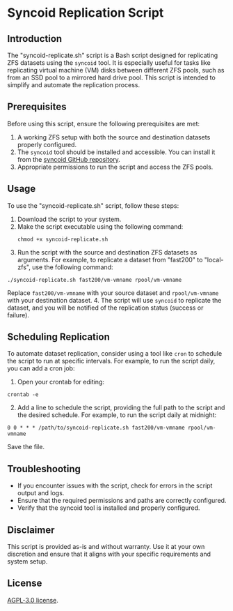 # Syncoid Replication Script

## Introduction

The "syncoid-replicate.sh" script is a Bash script designed for replicating ZFS datasets using the `syncoid` tool. It is especially useful for tasks like replicating virtual machine (VM) disks between different ZFS pools, such as from an SSD pool to a mirrored hard drive pool. This script is intended to simplify and automate the replication process.

## Prerequisites

Before using this script, ensure the following prerequisites are met:

1. A working ZFS setup with both the source and destination datasets properly configured.
2. The `syncoid` tool should be installed and accessible. You can install it from the [syncoid GitHub repository](https://github.com/jimsalterjrs/sanoid).
3. Appropriate permissions to run the script and access the ZFS pools.

## Usage
To use the "syncoid-replicate.sh" script, follow these steps:

1. Download the script to your system.
2. Make the script executable using the following command:
   ```shell
   chmod +x syncoid-replicate.sh
   ```
3. Run the script with the source and destination ZFS datasets as arguments. For example, to replicate a dataset from "fast200" to "local-zfs", use the following command:
``` shell
./syncoid-replicate.sh fast200/vm-vmname rpool/vm-vmname
```
Replace `fast200/vm-vmname` with your source dataset and `rpool/vm-vmname` with your destination dataset.
4. The script will use `syncoid` to replicate the dataset, and you will be notified of the replication status (success or failure).

## Scheduling Replication
To automate dataset replication, consider using a tool like `cron` to schedule the script to run at specific intervals. For example, to run the script daily, you can add a cron job:

1. Open your crontab for editing:
``` shell
crontab -e
```
2. Add a line to schedule the script, providing the full path to the script and the desired schedule. For example, to run the script daily at midnight:
``` shell
0 0 * * * /path/to/syncoid-replicate.sh fast200/vm-vmname rpool/vm-vmname
```
Save the file.

## Troubleshooting
- If you encounter issues with the script, check for errors in the script output and logs.
- Ensure that the required permissions and paths are correctly configured.
- Verify that the syncoid tool is installed and properly configured.

## Disclaimer
This script is provided as-is and without warranty. Use it at your own discretion and ensure that it aligns with your specific requirements and system setup.

## License
<a href="https://github.com/Mikesco3/syncoid-replicate.sh/blob/main/LICENSE" target="_blank">AGPL-3.0 license</a>.
 
